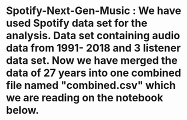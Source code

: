 # Spotify-Next-Gen-Music : We have used Spotify data set for the analysis. Data set containing audio data from 1991- 2018 and 3 listener data set. Now we have merged the data of 27 years into one combined file named "combined.csv" which we are reading on the notebook below.
